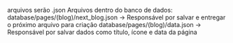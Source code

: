 <!-- Lembretes e Notas -->
arquivos serão .json
Arquivos dentro do banco de dados:
database/pages/(blog)/next_blog.json -> Responsável por salvar e entregar o próximo arquivo para criação
database/pages/(blog)/data.json -> Responsável por salvar dados como título, ícone e data da página
